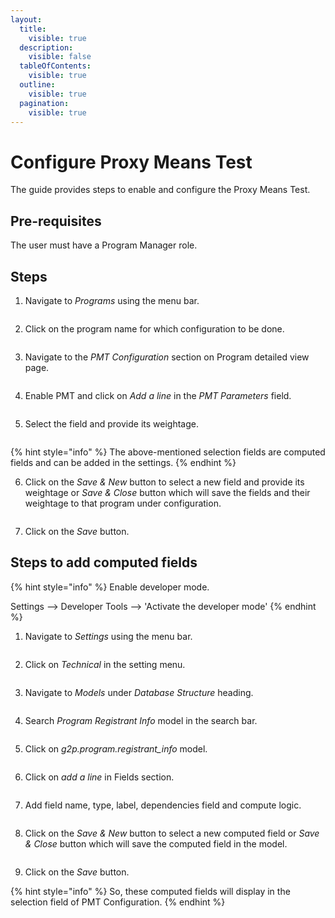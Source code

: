 ```yaml
---
layout:
  title:
    visible: true
  description:
    visible: false
  tableOfContents:
    visible: true
  outline:
    visible: true
  pagination:
    visible: true
---
```


# Configure Proxy Means Test

The guide provides steps to enable and configure the Proxy Means Test.

## Pre-requisites

The user must have a Program Manager role.

## Steps

1. Navigate to _Programs_ using the menu bar.

<figure><img src="../../../../.gitbook/assets/menu-program.png" alt=""><figcaption></figcaption></figure>

2. Click on the program name for which configuration to be done.

<figure><img src="../../../../.gitbook/assets/program-name-configuration.png" alt=""><figcaption></figcaption></figure>

3. Navigate to the _PMT_ _Configuration_ section on Program detailed view page.

<figure><img src="../../../../.gitbook/assets/program-detailed-view-PMT.png" alt=""><figcaption></figcaption></figure>

4. Enable PMT and click on _Add a line_ in the _PMT Parameters_ field.

<figure><img src="../../../../.gitbook/assets/program-safety-net-program.png" alt=""><figcaption></figcaption></figure>

5. Select the field and provide its weightage.

<figure><img src="../../../../.gitbook/assets/create-PMT-parameter.png" alt=""><figcaption></figcaption></figure>

{% hint style="info" %}
The above-mentioned selection fields are computed fields and can be added in the settings.
{% endhint %}

6. Click on the _Save & New_ button to select a new field and provide its weightage or _Save & Close_ button which will save the fields and their weightage to that program under configuration.

<figure><img src="../../../../.gitbook/assets/program-safety-net-new-field.png" alt=""><figcaption></figcaption></figure>



7. Click on the _Save_ button.

## Steps to add computed fields



{% hint style="info" %}
Enable developer mode.

Settings --> Developer Tools --> 'Activate the developer mode'
{% endhint %}

1. Navigate to _Settings_ using the menu bar.

<figure><img src="../../../../.gitbook/assets/menubar-settings.png" alt=""><figcaption></figcaption></figure>

2. Click on _Technical_ in the setting menu.

<figure><img src="../../../../.gitbook/assets/settings-technical (1).png" alt=""><figcaption></figcaption></figure>

3. Navigate to _Models_ under _Database Structure_ heading.

<figure><img src="../../../../.gitbook/assets/settings-language-models.png" alt=""><figcaption></figcaption></figure>

4. Search _Program Registrant Info_ model in the search bar.

<figure><img src="../../../../.gitbook/assets/models-registrants-info-pmt.png" alt=""><figcaption></figcaption></figure>

5. Click on _g2p.program.registrant\_info_ model.

<figure><img src="../../../../.gitbook/assets/models.png" alt=""><figcaption></figcaption></figure>

6. Click on _add a line_ in Fields section.

<figure><img src="../../../../.gitbook/assets/models-program-registrants-info-add.png" alt=""><figcaption></figcaption></figure>

7. Add field name, type, label, dependencies field and compute logic.

<figure><img src="../../../../.gitbook/assets/create-field-proxy-means-test.png" alt=""><figcaption></figcaption></figure>

8. Click on the _Save & New_ button to select a new computed field or _Save & Close_ button which will save the computed field in the model.

<figure><img src="../../../../.gitbook/assets/models-program-registrants-info.png" alt=""><figcaption></figcaption></figure>

9. Click on the _Save_ button.

{% hint style="info" %}
So, these computed fields will display in the selection field of PMT Configuration.
{% endhint %}
